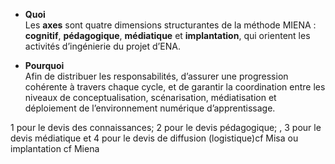 
- **Quoi**  
    Les **axes** sont quatre dimensions structurantes de la méthode MIENA : **cognitif**, **pédagogique**, **médiatique** et **implantation**, qui orientent les activités d’ingénierie du projet d’ENA.
    
- **Pourquoi**  
    Afin de distribuer les responsabilités, d’assurer une progression cohérente à travers chaque cycle, et de garantir la coordination entre les niveaux de conceptualisation, scénarisation, médiatisation et déploiement de l’environnement numérique d’apprentissage.
    
1 pour le devis des connaissances; 
2 pour le devis pédagogique; ,
3 pour le devis médiatique et 
4 pour le devis de diffusion (logistique)cf Misa ou implantation cf Miena